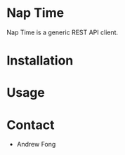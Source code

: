 # Nap Time

Nap Time is a generic REST API client.

# Installation

# Usage

# Contact
+ Andrew Fong
